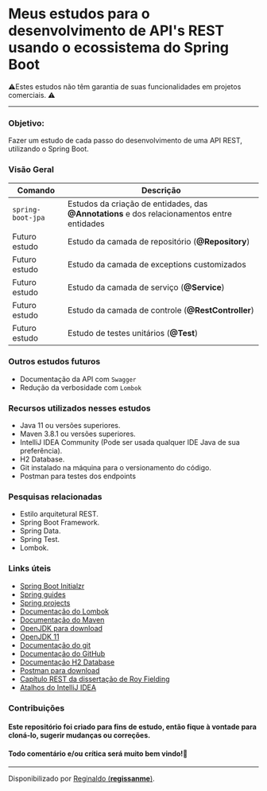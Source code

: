 # Meus estudos para o desenvolvimento de API's REST usando o ecossistema do Spring Boot


⚠️Estes estudos não têm garantia de suas funcionalidades em projetos comerciais. ⚠️

------------


### Objetivo: 
Fazer um estudo de cada passo do desenvolvimento de uma API REST, utilizando o Spring Boot.  

### Visão Geral

| Comando | Descrição |
| --- | --- |
| `spring-boot-jpa` | Estudos da criação de  entidades, das **@Annotations** e dos relacionamentos entre entidades |
| Futuro estudo | Estudo da camada de repositório (**@Repository**) | 
| Futuro estudo | Estudo da camada de exceptions customizados | 
| Futuro estudo | Estudo da camada de serviço (**@Service**) | 
| Futuro estudo | Estudo da camada de controle (**@RestController**) | 
| Futuro estudo | Estudo de testes unitários (**@Test**) | 

### Outros estudos futuros  

- Documentação da API com `Swagger`  
- Redução da verbosidade com `Lombok`  



### Recursos utilizados nesses estudos
- Java 11 ou versões superiores.
- Maven 3.8.1 ou versões superiores.
- IntelliJ IDEA Community (Pode ser usada qualquer IDE Java de sua preferência).
- H2 Database.
- Git instalado na máquina para o versionamento do código.
- Postman para testes dos endpoints

### Pesquisas relacionadas
- Estilo arquitetural REST.
- Spring Boot Framework.
- Spring Data.
- Spring Test.
- Lombok.


### Links úteis
- [Spring Boot Initialzr](https://start.spring.io/)
- [Spring guides](https://spring.io/guides)
- [Spring projects](https://spring.io/projects)
- [Documentação do Lombok](https://projectlombok.org/)
- [Documentação do Maven](https://maven.apache.org/)
- [OpenJDK para download](https://openjdk.java.net/)
- [OpenJDK 11](https://jdk.java.net/java-se-ri/11)
- [Documentação do git](https://git-scm.com/)
- [Documentação do GitHub](https://docs.github.com/pt)
- [Documentação H2 Database](https://www.h2database.com/html/main.html)
- [Postman para download](https://www.postman.com/downloads/)
- [Capítulo REST da dissertação de Roy Fielding](https://www.ics.uci.edu/~fielding/pubs/dissertation/rest_arch_style.htm)
- [Atalhos do IntelliJ IDEA](https://resources.jetbrains.com/storage/products/intellij-idea/docs/IntelliJIDEA_ReferenceCard.pdf)



### Contribuições
#### Este repositório foi criado para fins de estudo, então fique à vontade para cloná-lo, sugerir mudanças ou correções.
#### Todo comentário e/ou crítica será muito bem vindo!🤝

------------
Disponibilizado por [Reginaldo (**regissanme**)](https://www.linkedin.com/in/reginaldo-santos-de-medeiros-59517324/).
